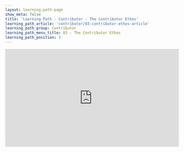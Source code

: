 ```yaml
---
layout: learning-path-page
show_meta: false
title: 'Learning Path - Contributor - The Contributor Ethos'
learning_path_article: 'contributor/03-contributor-ethos-article'
learning_path_group: Contributor
learning_path_menu_title: 03 - The Contributor Ethos
learning_path_position: 3
---
```


<iframe width="560" height="315" src="https://www.youtube.com/embed/PJEAQXcCh4o" frameborder="0" allow="accelerometer; autoplay; encrypted-media; gyroscope; picture-in-picture" allowfullscreen></iframe>
